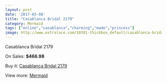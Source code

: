 ```yaml
---
layout: post
date: '2017-03-08'
title: "Casablanca Bridal 2179"
category: Mermaid
tags: ["online","casablanca","charming","made","princess"]
image: http://www.extralace.com/10391-thickbox_default/casablanca-bridal-2179.jpg
---
```

Casablanca Bridal 2179

On Sales: **$466.98**
<a href="https://www.extralace.com/mermaid/4902-casablanca-bridal-2179.html"><amp-img layout="responsive" width="600" height="600" src="//www.extralace.com/10391-thickbox_default/casablanca-bridal-2179.jpg" alt="Casablanca Bridal 2179 0" /></a>

Buy it: [Casablanca Bridal 2179](https://www.extralace.com/mermaid/4902-casablanca-bridal-2179.html "Casablanca Bridal 2179")

View more: [Mermaid](https://www.extralace.com/5-mermaid "Mermaid")